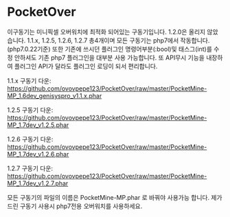 # PocketOver
이구동기는 미니픽셀 오버워치에 최적화 되어있는 구동기입니다. 1.2.0은 올리지 않았습니다. 1.1.x, 1.2.5, 1.2.6, 1.2.7 총4개이며 모든 구동기는 php7에서 작동합니다. (php7.0.22기준) 또한 기존에 쓰시던 플러그인 명령어부분(:bool)및 태스그(int)를 수정 안하셔도 기존 php7 플러그인을 대부분 사용 가능합니다. 또 API무시 기능을 내장하여 플러그인 API가 달라도 플러그인 로딩이 되서 편리합니다.

1.1.x 구동기 다운: https://github.com/ovovpepe123/PocketOver/raw/master/PocketMine-MP_1.6dev_genisyspro_v1.1.x.phar

1.2.5 구동기 다운: https://github.com/ovovpepe123/PocketOver/raw/master/PocketMine-MP_1.7dev_v1.2.5.phar

1.2.6 구동기 다운: https://github.com/ovovpepe123/PocketOver/raw/master/PocketMine-MP_1.7dev_v1.2.6.phar

1.2.7 구동기 다운: https://github.com/ovovpepe123/PocketOver/raw/master/PocketMine-MP_1.7dev_v1.2.7.phar

모든 구동기의 파일의 이름은 PocketMine-MP.phar 로 바꿔야 사용가능 합니다. 제가드린 구동기 사용시 php7전용 오버워치를 사용하세요.
